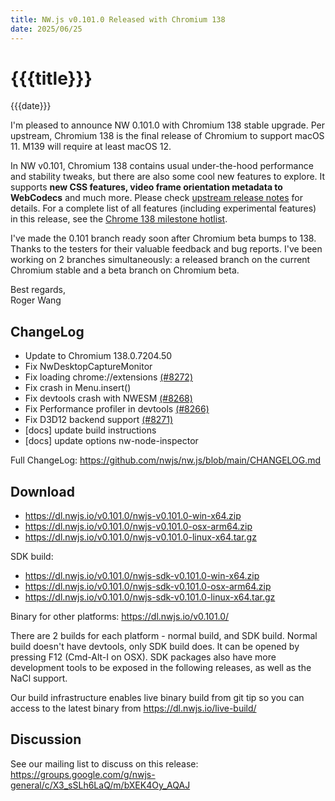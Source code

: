 ```yaml
---
title: NW.js v0.101.0 Released with Chromium 138
date: 2025/06/25
---
```

# {{{title}}}
{{{date}}}

I'm pleased to announce NW 0.101.0 with Chromium 138 stable upgrade. Per upstream, Chromium 138 is the final release of Chromium to support macOS 11. M139 will require at least macOS 12.

In NW v0.101, Chromium 138 contains usual under-the-hood performance and stability tweaks, but there are also some cool new features to explore. It supports **new CSS features, video frame orientation metadata to WebCodecs** and much more. Please check [upstream release notes](https://developer.chrome.com/blog/chrome-138-beta/) for details. For a complete list of all features (including experimental features) in this release, see the [Chrome 138 milestone hotlist](https://www.chromestatus.com/features#milestone=138).

I've made the 0.101 branch ready soon after Chromium beta bumps to 138. Thanks to the testers for their valuable feedback and bug reports. I've been working on 2 branches simultaneously: a released branch on the current Chromium stable and a beta branch on Chromium beta.

Best regards,  
Roger Wang

## ChangeLog

- Update to Chromium 138.0.7204.50
- Fix NwDesktopCaptureMonitor
- Fix loading chrome://extensions [(#8272)](https://github.com/nwjs/nw.js/issues/8272)
- Fix crash in Menu.insert()
- Fix devtools crash with NWESM [(#8268)](https://github.com/nwjs/nw.js/issues/8268)
- Fix Performance profiler in devtools [(#8266)](https://github.com/nwjs/nw.js/issues/8266)
- Fix D3D12 backend support [(#8271)](https://github.com/nwjs/nw.js/issues/8271)
- [docs] update build instructions
- [docs] update options nw-node-inspector

Full ChangeLog: https://github.com/nwjs/nw.js/blob/main/CHANGELOG.md

## Download 

* https://dl.nwjs.io/v0.101.0/nwjs-v0.101.0-win-x64.zip 
* https://dl.nwjs.io/v0.101.0/nwjs-v0.101.0-osx-arm64.zip 
* https://dl.nwjs.io/v0.101.0/nwjs-v0.101.0-linux-x64.tar.gz 

SDK build: 
* https://dl.nwjs.io/v0.101.0/nwjs-sdk-v0.101.0-win-x64.zip 
* https://dl.nwjs.io/v0.101.0/nwjs-sdk-v0.101.0-osx-arm64.zip 
* https://dl.nwjs.io/v0.101.0/nwjs-sdk-v0.101.0-linux-x64.tar.gz 

Binary for other platforms: https://dl.nwjs.io/v0.101.0/ 

There are 2 builds for each platform - normal build, and SDK build. Normal build doesn't have devtools, only SDK build does. lt can be opened by pressing F12 (Cmd-Alt-I on OSX). SDK packages also have more development tools to be exposed in the following releases, as well as the NaCl support.

Our build infrastructure enables live binary build from git tip so you can access to the latest binary from https://dl.nwjs.io/live-build/ 

## Discussion

See our mailing list to discuss on this release: https://groups.google.com/g/nwjs-general/c/X3_sSLh6LaQ/m/bXEK4Oy_AQAJ
